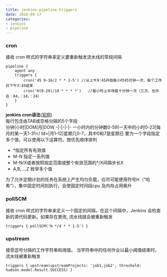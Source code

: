 ```yaml
---
title: jenkins-pipeline-triggers
date: 2020-09-17
categories:
- jenkins
- pipeline
---
```

### cron
接收 cron 样式的字符串来定义要重新触发流水线的常规间隔
```
pipeline {
    agent any
    triggers {
        cron('45 9-16/2 * * 1-5') //从上午9:45开始每小时45分钟一次，每个工作日下午3:45结束
        cron('H(0-29)/10 * * * *')   //每小时上半场每十分钟一次（三次，也许在：04，：14，：24）
    }
}
```
**jenkins cron语法**([官网](https://en.wikipedia.org/wiki/Cron))  
每行包含由TAB或空格分隔的5个字段  
分钟|小时|DOM|月|DOW
-|-|-|-|-
一小时内的分钟数0-59|一天中的小时0-23|每月的某一天1-31</ td>|月1-12|星期几0-7，其中0和7是星期日
要为一个字段指定多个值，可以使用以下运算符。按优先顺序排列  
* \*指定所有有效值
* M-N 指定一系列值
* M-N/X或者按照指定范围或整个有效范围的*/X间隔步长X
* A,B,…,Z 枚举多个值  

为了允许定期计划的任务在系统上产生均匀负载，应尽可能使用符号H（“哈希”），集中固定时间刻执行，会使固定时间段cpu
及内存占用飙升
### pollSCM
接收 cron 样式的字符串来定义一个固定的间隔，在这个间隔中，Jenkins 会检查新的源代码更新。如果存在更改, 流水线就会被重新触发
```
triggers { pollSCM('H */4 * * 1-5') }
```
### upstream
接受逗号分隔的工作字符串和阈值。 当字符串中的任何作业以最小阈值结束时，流水线被重新触发
```
triggers { upstream(upstreamProjects: 'job1,job2', threshold: hudson.model.Result.SUCCESS) }
```



